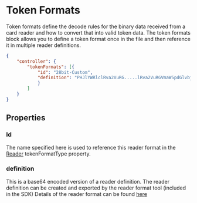 # Token Formats

Token formats define the decode rules for the binary data received from a card
reader and how to convert that into valid token data. The token formats block
allows you to define a token format once in the file and then reference it in
multiple reader definitions.

````json
{
    "controller": {
        "tokenFormats": [{
            "id": "28bit-Custom",
            "definition": "PHJlYWRlclRva2VuRG.....lRva2VuRGVmaW5pdGlvbj4="
            }
        ]
    }
}
````

## Properties

### Id

The name specified here is used to reference this reader format in the [Reader](Reader.md) tokenFormatType property.

### definition

This is a base64 encoded version of a reader definition. The reader definition
can be created and exported by the reader format tool (included in the SDK)
Details of the reader format can be found [here](TokenFormatDefinition.md)
